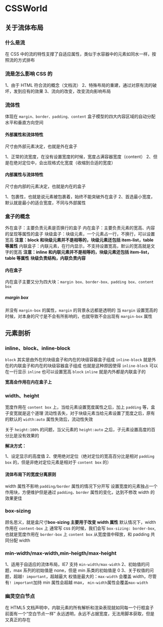 # CSSWorld

## 关于流体布局

### 什么是流

在 CSS 中的流的特性支撑了自适应属性，类似于水容器中的元素如同水一样，按照流的方式排布

### 流是怎么影响 CSS 的

1、由于 HTML 符合流的概念（文档流）
2、特殊布局的重建，通过对原有流的破坏，发到应有的效果
3、流向的改变，改变流向影响布局

### 流体性

体现在 `margin、border、padding、content` 盒子模型的四大内容区域的自动分配水平和垂直方向空间

#### 外部属性和流体特性

尺寸由外部元素决定，也就是外在盒子

1、正常的流宽度，在没有设置宽度的时候，宽度占满容器宽度（content）
2、但是在绝对定位中，会出现格式化宽度（收缩到合适的宽度）

#### 内部属性与流体特性

尺寸由内部的元素决定，也就是内在的盒子

1、包裹性，也就是说元素被包裹着，始终不能突破外在盒子
2、首选最小宽度，默认就是最小的适合宽度，不同与外部属性

### 盒子的概念

外在盒子：主要负责元素是否换行的盒子
内在盒子：主要负责元素的宽高、内容的呈现等属性的盒子
块级盒子：块级元素，一个元素占一行，不换行，可以设置宽高
**注意：block 和块级元素并不是相等的，块级元素还包括 item-list，table 等属性**
内联盒子：内联元素，在行内显示，不支持设置宽高，默认的宽高就是文字的宽高
**注意：inline 和内联元素并不是相等的，块级元素还包括 item-list，table 等属性**
**块级负责结构，内联负责内容**

#### 内在盒子

内在盒子主要又分为四大块：`margin box、border-box、padding box、content box`

##### margin box

并没有 `margin-box` 的属性，`margin` 的背景永远都是透明的
当 `margin` 设置宽高的时候，对本身的尺寸是不会有所影响的，也就导致不会出现有 `margin-box` 属性

## 元素剖析

### inline、block、inline-block

`block` 其实是由外在的块级盒子和内在的块级容器盒子组成
`inline-block` 就是外在的内联盒子和内在的块级容器盒子组成
也就是这种原因使得 `inline-block` 可以在一行显示 `inline` 也可以设置宽高 `block`
`inline` 就是内外都是内联盒子的

**宽高会作用在内在盒子上**

### width、height

宽度作用在 `content box` 上，当给元素设置宽度属性之后，加上 `padding` 等，盒子变宽就是这个道理
流动性丢失，对于块级元素当给元素设置了宽度之后，原有的默认的 `width:auto` 属性失效后，流动性失效

关于 `height:100%` 的问题，当父元素的 `height:auto` 之后，子元素设置高度的百分比是没有效果的

**解决方式：**

1、设定显示的高度值
2、使用绝对定位（绝对定位的宽高百分比是相对 `padding box` 的，但是非绝对定位元素是相对于 `content box` 的）

#### 流体布局下的宽度分离原则

width 属性不影响 `padding/border` 属性的情况下分开写
设置宽度的元素独占一个作用块，方便维护但是通过 `padding，border` 属性的变化，达到不修改 width 的效果更佳

### box-sizing

顾名思义，就是盒尺寸**box-sizing 主要用于改变 width 属性**
默认情况下，width 作用在 `content-box` 上
通常写 css 的时候，我们会写 `box-sizing: border-box`,也就是宽度作用在 `border-box` 上
`content box` 从宽度值中释放，和 padding 共同分配 width

### min-width/max-width,min-heigth/max-height

1、适用于自适应的流体布局，IE7 支持 `min-width/max-width`
2、初始值的问题，max 系列的初始值是 none，但是 min 系类的初始值是 0
3、关于权值的问题，超越`! important`，超越最大
权值是最大的：`max-width` 会覆盖 width，尽管有`! important`加持
min 属性会超越 max， `min-width`属性会覆盖`max-width`

### 幽灵空白节点

在 HTML5 文档声明中，内联元素的所有解析和渲染表现就如同每一个行框盒子前面有一个“空白节点一样”
永远透明，永远不占据宽度，无法用脚本获取，但是又真正的存在
